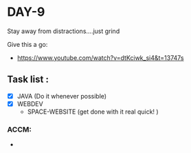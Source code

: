 # DAY-9
Stay away from distractions....just grind 
<br>

Give this a go: 
 - https://www.youtube.com/watch?v=dtKciwk_si4&t=13747s

## Task list :
- [x] JAVA (Do it whenever possible)
- [x] WEBDEV 
  - SPACE-WEBSITE (get done with it real quick! )

### ACCM: 
- 